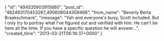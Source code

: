  {
   "id": "494535903915680",
   "post_id": "462493170453287_490608044308466",
   "from_name": "Beverly Berta Braakschmack",
   "message": "Yah and everyone's busy, Scott included. But I only try to portray what I've figured out and verified with him. He can't be here all the time. If you have a specific question he will answer...",
   "created_time": "2013-03-21T06:16:37+0000"
 }

